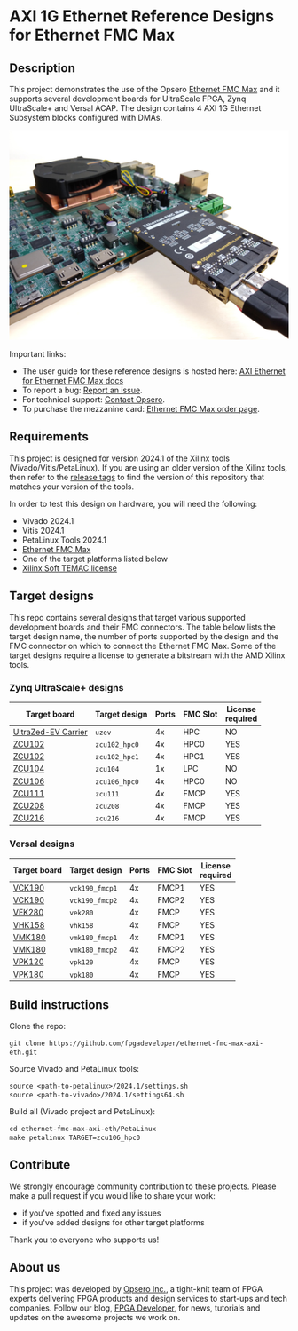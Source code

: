 # AXI 1G Ethernet Reference Designs for Ethernet FMC Max

## Description

This project demonstrates the use of the Opsero [Ethernet FMC Max] and it supports
several development boards for UltraScale FPGA, Zynq UltraScale+ and Versal ACAP. 
The design contains 4 AXI 1G Ethernet Subsystem blocks configured with DMAs.

![Application example](docs/source/images/ethernet-fmc-max-with-vek280.jpg "Ethernet FMC Max with VEK280")

Important links:

* The user guide for these reference designs is hosted here: [AXI Ethernet for Ethernet FMC Max docs](https://axieth-sgmii.ethernetfmc.com "AXI Ethernet for Ethernet FMC Max docs")
* To report a bug: [Report an issue](https://github.com/fpgadeveloper/ethernet-fmc-max-axi-eth/issues "Report an issue").
* For technical support: [Contact Opsero](https://opsero.com/contact-us "Contact Opsero").
* To purchase the mezzanine card: [Ethernet FMC Max order page](https://opsero.com/product/ethernet-fmc-max "Ethernet FMC Max order page").

## Requirements

This project is designed for version 2024.1 of the Xilinx tools (Vivado/Vitis/PetaLinux). 
If you are using an older version of the Xilinx tools, then refer to the 
[release tags](https://github.com/fpgadeveloper/ethernet-fmc-max-axi-eth/tags "releases")
to find the version of this repository that matches your version of the tools.

In order to test this design on hardware, you will need the following:

* Vivado 2024.1
* Vitis 2024.1
* PetaLinux Tools 2024.1
* [Ethernet FMC Max]
* One of the target platforms listed below
* [Xilinx Soft TEMAC license](https://ethernetfmc.com/getting-a-license-for-the-xilinx-tri-mode-ethernet-mac/ "Xilinx Soft TEMAC license")

## Target designs

This repo contains several designs that target various supported development boards and their
FMC connectors. The table below lists the target design name, the number of ports supported by the design and 
the FMC connector on which to connect the Ethernet FMC Max. Some of the target designs
require a license to generate a bitstream with the AMD Xilinx tools.

<!-- updater start -->
### Zynq UltraScale+ designs

| Target board          | Target design      | Ports       | FMC Slot    | License<br> required |
|-----------------------|--------------------|-------------|-------------|-------|
| [UltraZed-EV Carrier] | `uzev`             | 4x          | HPC         | NO    |
| [ZCU102]              | `zcu102_hpc0`      | 4x          | HPC0        | YES   |
| [ZCU102]              | `zcu102_hpc1`      | 4x          | HPC1        | YES   |
| [ZCU104]              | `zcu104`           | 1x          | LPC         | NO    |
| [ZCU106]              | `zcu106_hpc0`      | 4x          | HPC0        | NO    |
| [ZCU111]              | `zcu111`           | 4x          | FMCP        | YES   |
| [ZCU208]              | `zcu208`           | 4x          | FMCP        | YES   |
| [ZCU216]              | `zcu216`           | 4x          | FMCP        | YES   |

### Versal designs

| Target board          | Target design      | Ports       | FMC Slot    | License<br> required |
|-----------------------|--------------------|-------------|-------------|-------|
| [VCK190]              | `vck190_fmcp1`     | 4x          | FMCP1       | YES   |
| [VCK190]              | `vck190_fmcp2`     | 4x          | FMCP2       | YES   |
| [VEK280]              | `vek280`           | 4x          | FMCP        | YES   |
| [VHK158]              | `vhk158`           | 4x          | FMCP        | YES   |
| [VMK180]              | `vmk180_fmcp1`     | 4x          | FMCP1       | YES   |
| [VMK180]              | `vmk180_fmcp2`     | 4x          | FMCP2       | YES   |
| [VPK120]              | `vpk120`           | 4x          | FMCP        | YES   |
| [VPK180]              | `vpk180`           | 4x          | FMCP        | YES   |

[UltraZed-EV Carrier]: https://www.xilinx.com/products/boards-and-kits/1-1s78dxb.html
[ZCU102]: https://www.xilinx.com/zcu102
[ZCU104]: https://www.xilinx.com/zcu104
[ZCU106]: https://www.xilinx.com/zcu106
[ZCU111]: https://www.xilinx.com/zcu111
[ZCU208]: https://www.xilinx.com/zcu208
[ZCU216]: https://www.xilinx.com/zcu216
[VCK190]: https://www.xilinx.com/vck190
[VEK280]: https://www.xilinx.com/vek280
[VHK158]: https://www.xilinx.com/vhk158
[VMK180]: https://www.xilinx.com/vmk180
[VPK120]: https://www.xilinx.com/vpk120
[VPK180]: https://www.xilinx.com/vpk180
<!-- updater end -->

## Build instructions

Clone the repo:
```
git clone https://github.com/fpgadeveloper/ethernet-fmc-max-axi-eth.git
```

Source Vivado and PetaLinux tools:

```
source <path-to-petalinux>/2024.1/settings.sh
source <path-to-vivado>/2024.1/settings64.sh
```

Build all (Vivado project and PetaLinux):

```
cd ethernet-fmc-max-axi-eth/PetaLinux
make petalinux TARGET=zcu106_hpc0
```

## Contribute

We strongly encourage community contribution to these projects. Please make a pull request if you
would like to share your work:
* if you've spotted and fixed any issues
* if you've added designs for other target platforms

Thank you to everyone who supports us!

## About us

This project was developed by [Opsero Inc.](https://opsero.com "Opsero Inc."),
a tight-knit team of FPGA experts delivering FPGA products and design services to start-ups and tech companies. 
Follow our blog, [FPGA Developer](https://www.fpgadeveloper.com "FPGA Developer"), for news, tutorials and
updates on the awesome projects we work on.

[Ethernet FMC Max]: https://ethernetfmc.com/docs/ethernet-fmc-max/overview/

